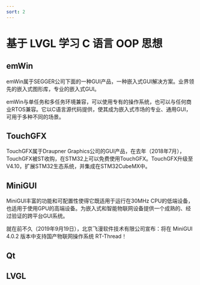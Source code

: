 ```yaml
---
sort: 2
---
```

# 基于 LVGL 学习 C 语言 OOP 思想

## emWin

emWin属于SEGGER公司下面的一种GUI产品，一种嵌入式GUI解决方案。业界领先的嵌入式图形库，专业的嵌入式GUI。

emWin与单任务和多任务环境兼容，可以使用专有的操作系统，也可以与任何商业RTOS兼容。它以C语言源代码提供，使其成为嵌入式市场的专业、通用GUI，可用于多种不同的场景。

## TouchGFX

TouchGFX属于Draupner Graphics公司的GUI产品，在去年（2018年7月），TouchGFX被ST收购，在STM32上可以免费使用TouchGFX。TouchGFX升级至V4.10，扩展STM32生态系统，并集成在STM32CubeMX中。

## MiniGUI

MiniGUI丰富的功能和可配置性使得它既适用于运行在30MHz CPU的低端设备，也适用于使用GPU的高端设备。为嵌入式和智能物联网设备提供一个成熟的、经过验证的跨平台GUI系统。

就在前不久（2019年9月19日），北京飞漫软件技术有限公司宣布：将在 MiniGUI 4.0.2 版本中支持国产物联网操作系统 RT-Thread！

## Qt


## LVGL





